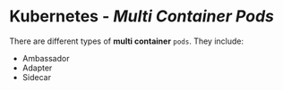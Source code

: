 # **Kubernetes** - ***Multi Container Pods***


There are different types of **multi container** `pods`. They include:

* Ambassador
* Adapter
* Sidecar
